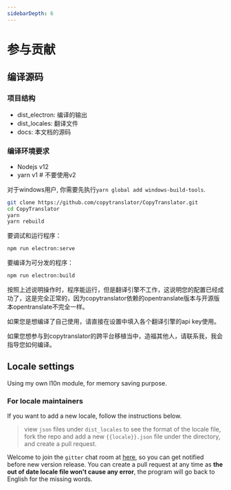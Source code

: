 ```yaml
---
sidebarDepth: 6
---
```


# 参与贡献

## 编译源码

### 项目结构
- dist_electron: 编译的输出
- dist_locales: 翻译文件
- docs: 本文档的源码

### 编译环境要求
- Nodejs v12
- yarn v1 # 不要使用v2

对于windows用户, 你需要先执行`yarn global add windows-build-tools`.
```bash
git clone https://github.com/copytranslator/CopyTranslator.git
cd CopyTranslator
yarn
yarn rebuild
```
要调试和运行程序：
```bash
npm run electron:serve
```
要编译为可分发的程序：
```bash
npm run electron:build
```
按照上述说明操作时，程序能运行，但是翻译引擎不工作，这说明您的配置已经成功了，这是完全正常的，因为copytranslator依赖的opentranslate版本与开源版本opentranslate不完全一样。

如果您是想编译了自己使用，请直接在设置中填入各个翻译引擎的api key使用。

如果您想参与到copytranslator的跨平台移植当中，造福其他人，请联系我，我会指导您如何编译。


## Locale settings
Using my own l10n module, for memory saving purpose. 
### For locale maintainers
If you want to add a new locale, follow the instructions below.

> view `json` files under `dist_locales` to see the format of the locale file, fork the repo and add a new `{{locale}}.json` file under the directory, and create a pull request.

Welcome to join the `gitter` chat room at [here](https://gitter.im/CopyTranslator/Lobby?utm_source=share-link&utm_medium=link&utm_campaign=share-link), so you can get notified before new version release. You can create a pull request at any time as **the out of date locale file won't cause any error**, the program will go back to English for the missing words.
